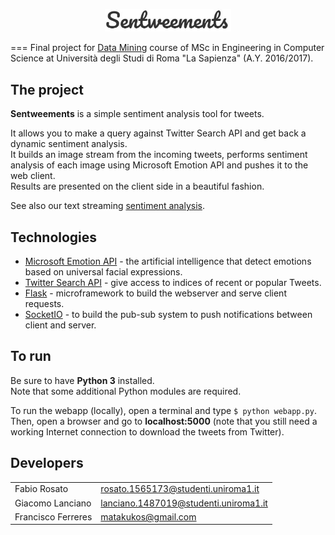 <p align="center"><img src="img/logo.JPG"width=40%/></p>

===
Final project for [Data Mining](http://aris.me/index.php/data-mining-2016) course of MSc in Engineering in Computer Science
at Università degli Studi di Roma "La Sapienza" (A.Y. 2016/2017).

## The project
**Sentweements** is a simple sentiment analysis tool for tweets.

It allows you to make a query against Twitter Search API and get back
a dynamic sentiment analysis.  
It builds an image stream from the incoming tweets, performs sentiment analysis of each image using 
Microsoft Emotion API and pushes it to the web client.  
Results are presented on the client side in a beautiful fashion.

See also our text streaming [sentiment analysis](https://github.com/giacomolanciano/sentweements/tree/master-v2).

## Technologies
- [Microsoft Emotion API](https://www.microsoft.com/cognitive-services/en-us/emotion-api) - the artificial intelligence that detect emotions based on universal facial expressions.
- [Twitter Search API](https://dev.twitter.com/rest/public) - give access to indices of recent or popular Tweets.
- [Flask](http://flask.pocoo.org/) - microframework to build the webserver and serve client requests.
- [SocketIO](http://socket.io/) - to build the pub-sub system to push notifications between client and server.

## To run
Be sure to have **Python 3** installed.  
Note that some additional Python modules are required.

To run the webapp (locally), open a terminal and type `$ python webapp.py`. Then, open a browser and go to
**localhost:5000**  (note that you still need a working Internet connection to download the tweets from Twitter).

## Developers

|                  |                                     |
|------------------|-------------------------------------|  
|Fabio Rosato      |rosato.1565173@studenti.uniroma1.it  |  
|Giacomo Lanciano  |lanciano.1487019@studenti.uniroma1.it|  
|Francisco Ferreres|matakukos@gmail.com                  |   
